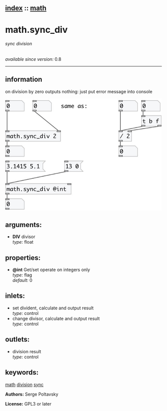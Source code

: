 [index](index.html) :: [math](category_math.html)
---

# math.sync_div

###### sync division

*available since version:* 0.8

---


## information
on division by zero outputs nothing: just put error message into console



[![example](../examples/img/math.sync_div.jpg)](../examples/pd/math.sync_div.pd)



## arguments:

* **DIV**
divisor<br>
_type:_ float<br>





## properties:

* **@int** 
Get/set operate on integers only<br>
_type:_ flag<br>
_default:_ 0<br>



## inlets:

* set divident, calculate and output result<br>
_type:_ control
* change divisor, calculate and output result<br>
_type:_ control



## outlets:

* division result<br>
_type:_ control



## keywords:

[math](keywords/math.html)
[division](keywords/division.html)
[sync](keywords/sync.html)






**Authors:** Serge Poltavsky




**License:** GPL3 or later





